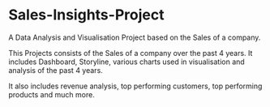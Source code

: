 # Sales-Insights-Project
A Data Analysis and Visualisation Project based on the Sales of a company.

This Projects consists of the Sales of a company over the past 4 years.
It includes Dashboard, Storyline, various charts used in visualisation and analysis of the past 4 years.

It also includes revenue analysis, top performing customers, top performing products and much more.



